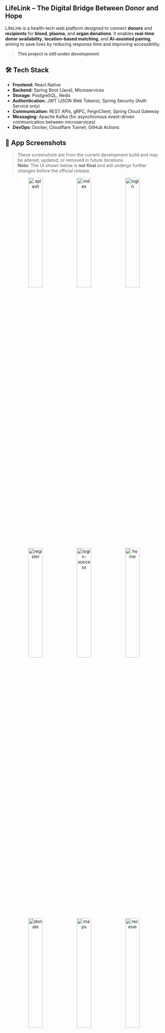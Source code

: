 ## LifeLink – The Digital Bridge Between Donor and Hope

LifeLink is a health-tech web platform designed to connect **donors** and **recipients** for **blood**, **plasma**, and **organ donations**. It enables **real-time donor availability**, **location-based matching**, and **AI-assisted pairing**, aiming to save lives by reducing response time and improving accessibility. 
> **This project is still under development**

## 🛠️ Tech Stack

- **Frontend:** React Native  
- **Backend:** Spring Boot (Java), Microservices  
- **Storage:** PostgreSQL, Redis  
- **Authentication:** JWT (JSON Web Tokens), Spring Security (Auth Service only)  
- **Communication:** REST APIs, gRPC, FeignClient, Spring Cloud Gateway  
- **Messaging:** Apache Kafka (for asynchronous event-driven communication between microservices)  
- **DevOps:** Docker, Cloudflare Tunnel, GitHub Actions

## 📸 App Screenshots

> These screenshots are from the current development build and may be altered, updated, or removed in future iterations.  
> **Note:** The UI shown below is **not final** and will undergo further changes before the official release.

<p align="center">
  <img src="https://github.com/user-attachments/assets/fb5c60aa-04d3-4a76-89ea-33cd731f4d77" width="30%" alt="splash"/>
  <img src="https://github.com/user-attachments/assets/f79e082b-dccc-4dee-afcf-54f1001ac756" width="30%" alt="index"/>
  <img src="https://github.com/user-attachments/assets/fde79f9e-f45c-4037-acd2-df26799b899a" width="30%" alt="login"/>
</p>
<p align="center">
  <img src="https://github.com/user-attachments/assets/8e155446-325e-4df5-a659-9abcb87568b2" width="30%" alt="register"/>
  <img src="https://github.com/user-attachments/assets/eab7aff5-4357-498a-894e-5bbc055db8b2" width="30%" alt="login-success"/>
  <img src="https://github.com/user-attachments/assets/eb382587-05d6-455c-83f3-45dadb566372" width="30%" alt="home"/>
</p>
<p align="center">
  <img src="https://github.com/user-attachments/assets/bd824c82-5aa7-4aed-b36b-b9d5827f46c8" width="30%" alt="donate"/>
    <img src="https://github.com/user-attachments/assets/19723101-95c2-4013-a8b6-fbc46881d116" width="30%" alt="maps"/>
  <img src="https://github.com/user-attachments/assets/f03e53dd-941f-458a-b849-d87fe6426317" width="30%" alt="receive"/>
</p>
<p align="center">
  <img src="https://github.com/user-attachments/assets/bdf7aa0e-0e7b-4906-9865-7ba3ad3143cb" width="30%" alt="profile"/>
  <img src="https://github.com/user-attachments/assets/eb5131c2-6e7d-4b38-ad3c-8a24b2d7fb1e" width="30%" alt="profile_reviews"/>
  <img src="https://github.com/user-attachments/assets/5a91ec3a-7cc2-4efe-a7b6-d5b62af3a618" width="30%" alt="profile_receive"/>
</p>
<p align="center">
  <img src="https://github.com/user-attachments/assets/b1e18d3f-2aff-48cb-8798-419fc6ff4bee" width="30%" alt="become-donor-1"/>
  <img src="https://github.com/user-attachments/assets/fcc716cb-dc17-451c-b73e-d29421be7735" width="30%" alt="become-donor-2"/>
  <img src="https://github.com/user-attachments/assets/bf97b891-50c9-42d1-956e-9c8c16d93a60" width="30%" alt="become-donor-3"/>
</p>
<p align="center">
  <img src="https://github.com/user-attachments/assets/2ac3bc75-ab3f-42e0-9087-bd42f54c8375" width="30%" alt="become-donor-with-details-1"/>
  <img src="https://github.com/user-attachments/assets/329acd81-d6c8-4565-8baf-4b5d729f0332" width="30%" alt="become-donor-with-details-2"/>
  <img src="https://github.com/user-attachments/assets/d56cf44c-57fa-4695-8cf5-82c6f209770b" width="30%" alt="become-donor-with-details-3"/>
</p>
<p align="center">
  <img src="https://github.com/user-attachments/assets/02cff71d-c20b-4d85-8a8e-3ccfc2986b7f" width="30%" alt="donor-success"/>
  <img src="https://github.com/user-attachments/assets/a13dd7ec-d158-47b3-8980-3602c8d7cbea" width="30%" alt="donorhub"/>
  <img src="https://github.com/user-attachments/assets/b3bfac4f-a3b3-4c0c-bc54-23b35373925b" width="30%" alt="donorhub-2"/>
</p>
<p align="center">
  <img src="https://github.com/user-attachments/assets/994cccb0-8ba9-495a-a2e5-887d3078a0c6" width="30%" alt="donate-screen-1"/>
  <img src="https://github.com/user-attachments/assets/46c3a254-a4e3-41ce-80fc-7b031aeeb5ae" width="30%" alt="donate-screen-2"/>
  <img src="https://github.com/user-attachments/assets/c0b2ae90-e86b-46ab-b92e-e5f138b6ea2a" width="30%" alt="donate-screen-3"/>
</p>
<p align="center">
  <img src="https://github.com/user-attachments/assets/d56a298c-e403-4d33-95d2-c15b9b9e9cec" width="30%" alt="donate-success"/>
  <img src="https://github.com/user-attachments/assets/b90bd9ef-b823-4371-95fb-818b37ed82b2" width="30%" alt="profile-donate-updated"/>
  <img src="https://github.com/user-attachments/assets/5ad7e06b-ba9c-46e5-b661-6a5e56f27136" width="30%" alt="become-recipient-1"/>
</p>
<p align="center">
  <img src="https://github.com/user-attachments/assets/622df0dc-9415-4213-a17a-4d08760363d7" width="30%" alt="become-recipient-2"/>
  <img src="https://github.com/user-attachments/assets/c17cd73a-5879-4de4-ab1b-c59272789299" width="30%" alt="become-recipient-3"/>
  <img src="https://github.com/user-attachments/assets/aa09c710-045b-48a4-ab72-2baa5dcff8a0" width="30%" alt="become-recipient-success"/>
</p>
<p align="center">
  <img src="https://github.com/user-attachments/assets/a6fbb2c3-20f5-42fc-83aa-8811648c4ef6" width="30%" alt="recipienr-request-1"/>
  <img src="https://github.com/user-attachments/assets/b429bbee-22dc-47ff-aa9f-9674fe82d145" width="30%" alt="recipienr-request-2"/>
  <img src="https://github.com/user-attachments/assets/43db6f23-623b-47a3-a50b-1ef1a47587d4" width="30%" alt="recipienthub"/>
</p>
<p align="center">
  <img src="https://github.com/user-attachments/assets/04872a4d-d906-401f-9edd-be88b82bb2e5" width="30%" alt="profile-recipient-updated"/>
  <img src="https://github.com/user-attachments/assets/4bf67290-d78e-49df-9dff-afe9185752c4" width="30%" alt="donation-status"/>
  <img src="https://github.com/user-attachments/assets/d73be18e-7679-4c19-b1da-2ac87a4ea190" width="30%" alt="logout"/>
</p>

## 🎯 Features

- 📍 **Location-Based Donor Matching**
- 🤖 **AI-Powered Smart Matching**
- 🩸 **Multi-Type Donation Support** (Blood, Plasma, Organs)
- 🗂️ **Detailed Donation and Recipient History**
- 🔐 **JWT Authentication with OTP Login & Forgot Password**
- 📱 **Cross-Platform Mobile App with React Native**
- 🧠 **AI Chatbot Integration** *(Planned)*
- 📦 **Dockerized Microservices**
- 🔁 **Event-Driven Communication (Kafka planned)**
- 🧾 **Role-Based Access Control via AOP Annotations**
- 🛡️ **API Gateway for Central Routing & Security**
